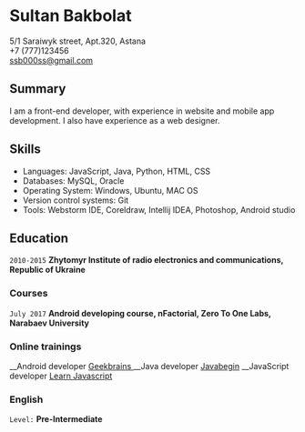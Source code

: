 # Sultan Bakbolat

5/1 Saraiwyk street, Apt.320, Astana  
+7 (777)123456  
ssb000ss@gmail.com

## Summary

I am a front-end developer, 
with experience in website and mobile app development. 
I also have experience as a web designer.

## Skills

- Languages: JavaScript, Java, Python, HTML, CSS
- Databases: MySQL, Oracle
- Operating System: Windows, Ubuntu, MAC OS
- Version control systems: Git
- Tools: Webstorm IDE, Coreldraw, Intellij IDEA, Photoshop, Android studio



## Education

`2010-2015`
__Zhytomyr Institute of radio electronics and communications, Republic of Ukraine__


### Courses

`July 2017`
__Android developing course, nFactorial, Zero To One Labs, Narabaev University__


### Online trainings

__Android developer [Geekbrains ](https://geekbrains.ru)
__Java developer [Javabegin](https://javabegin.ru)
__JavaScript developer [Learn Javascript](https://learn.javascript.ru/)




### English

`Level:`
__Pre-Intermediate__
